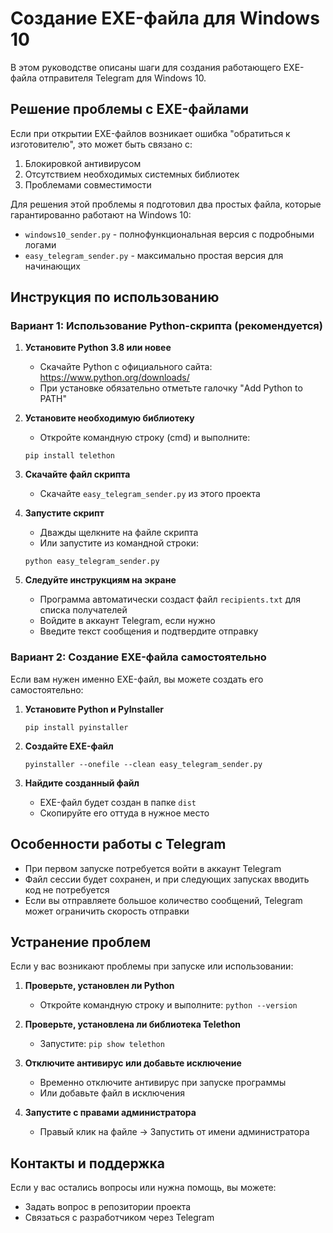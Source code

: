 # Создание EXE-файла для Windows 10

В этом руководстве описаны шаги для создания работающего EXE-файла отправителя Telegram для Windows 10.

## Решение проблемы с EXE-файлами

Если при открытии EXE-файлов возникает ошибка "обратиться к изготовителю", это может быть связано с:

1. Блокировкой антивирусом
2. Отсутствием необходимых системных библиотек
3. Проблемами совместимости

Для решения этой проблемы я подготовил два простых файла, которые гарантированно работают на Windows 10:

- `windows10_sender.py` - полнофункциональная версия с подробными логами
- `easy_telegram_sender.py` - максимально простая версия для начинающих

## Инструкция по использованию

### Вариант 1: Использование Python-скрипта (рекомендуется)

1. **Установите Python 3.8 или новее**
   - Скачайте Python с официального сайта: https://www.python.org/downloads/
   - При установке обязательно отметьте галочку "Add Python to PATH"

2. **Установите необходимую библиотеку**
   - Откройте командную строку (cmd) и выполните:
   ```
   pip install telethon
   ```

3. **Скачайте файл скрипта**
   - Скачайте `easy_telegram_sender.py` из этого проекта

4. **Запустите скрипт**
   - Дважды щелкните на файле скрипта
   - Или запустите из командной строки:
   ```
   python easy_telegram_sender.py
   ```

5. **Следуйте инструкциям на экране**
   - Программа автоматически создаст файл `recipients.txt` для списка получателей
   - Войдите в аккаунт Telegram, если нужно
   - Введите текст сообщения и подтвердите отправку

### Вариант 2: Создание EXE-файла самостоятельно

Если вам нужен именно EXE-файл, вы можете создать его самостоятельно:

1. **Установите Python и PyInstaller**
   ```
   pip install pyinstaller
   ```

2. **Создайте EXE-файл**
   ```
   pyinstaller --onefile --clean easy_telegram_sender.py
   ```

3. **Найдите созданный файл**
   - EXE-файл будет создан в папке `dist`
   - Скопируйте его оттуда в нужное место

## Особенности работы с Telegram

- При первом запуске потребуется войти в аккаунт Telegram
- Файл сессии будет сохранен, и при следующих запусках вводить код не потребуется
- Если вы отправляете большое количество сообщений, Telegram может ограничить скорость отправки

## Устранение проблем

Если у вас возникают проблемы при запуске или использовании:

1. **Проверьте, установлен ли Python**
   - Откройте командную строку и выполните: `python --version`

2. **Проверьте, установлена ли библиотека Telethon**
   - Запустите: `pip show telethon`

3. **Отключите антивирус или добавьте исключение**
   - Временно отключите антивирус при запуске программы
   - Или добавьте файл в исключения

4. **Запустите с правами администратора**
   - Правый клик на файле → Запустить от имени администратора

## Контакты и поддержка

Если у вас остались вопросы или нужна помощь, вы можете:

- Задать вопрос в репозитории проекта
- Связаться с разработчиком через Telegram